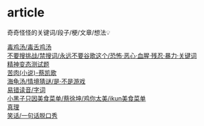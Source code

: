 # article
奇奇怪怪的关键词/段子/梗/文章/想法💡

[毒鸡汤/毒舌鸡汤](./anti-motivational-quotes.txt)  
[不要搜挑战/禁搜词/永远不要谷歌这个/恐怖·恶心·血腥·残忍·暴力·关键词](./never-google-this.txt)  
[精神变态测试题](./psychopath.txt)  
[苦肉(小说)-蔡凯歌](./self-injury(novel).txt)  
[海龟汤/情境猜谜/是·不是游戏](./situation_puzzle.txt)  
[易错读音/字词](./tricky-pronunciation.txt)  
[小黑子只因美食菜单/蔡徐坤/鸡你太美/ikun美食菜单](./ikun-gourmet-food.txt)  
[真理](./truth-quotes.txt)  
[笑话/一句话脱口秀](./jokes.txt)  